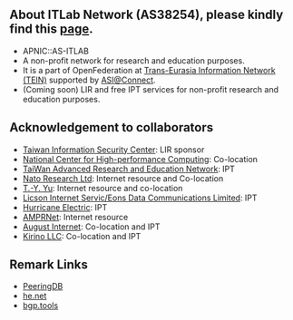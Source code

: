 ## About ITLab Network (AS38254), please kindly find this [page](https://connect.itlab.cc).
* APNIC::AS-ITLAB
* A non-profit network for research and education purposes.
* It is a part of OpenFederation at [Trans-Eurasia Information Network (TEIN)](https://www.tein3.net/) supported by [ASI@Connect](https://www.tein.asia/).
* (Coming soon) LIR and free IPT services for non-profit research and education purposes.

## Acknowledgement to collaborators 
* [Taiwan Information Security Center](https://www.twisc.org/): LIR sponsor
* [National Center for High-performance Computing](https://www.nchc.org.tw/): Co-location 
* [TaiWan Advanced Research and Education Network](https://www.twaren.net/english/): IPT
* [Nato Research Ltd](https://internet.nat.moe/): Internet resource and Co-location
* [T.-Y. Yu](https://network.steveyi.net/): Internet resource and co-location
* [Licson Internet Servic/Eons Data Communications Limited](https://licson.net/): IPT
* [Hurricane Electric](https://bgp.he.net/): IPT
* [AMPRNet](https://portal.ampr.org/): Internet resource
* [August Internet](https://www.august.tw/): Co-location and IPT
* [Kirino LLC](https://www.as41378.net/): Co-location and IPT

## Remark Links
* [PeeringDB](https://as38254.peeringdb.com/)  
* [he.net](https://bgp.he.net/AS38254)  
* [bgp.tools](https://bgp.tools/as/38254)
